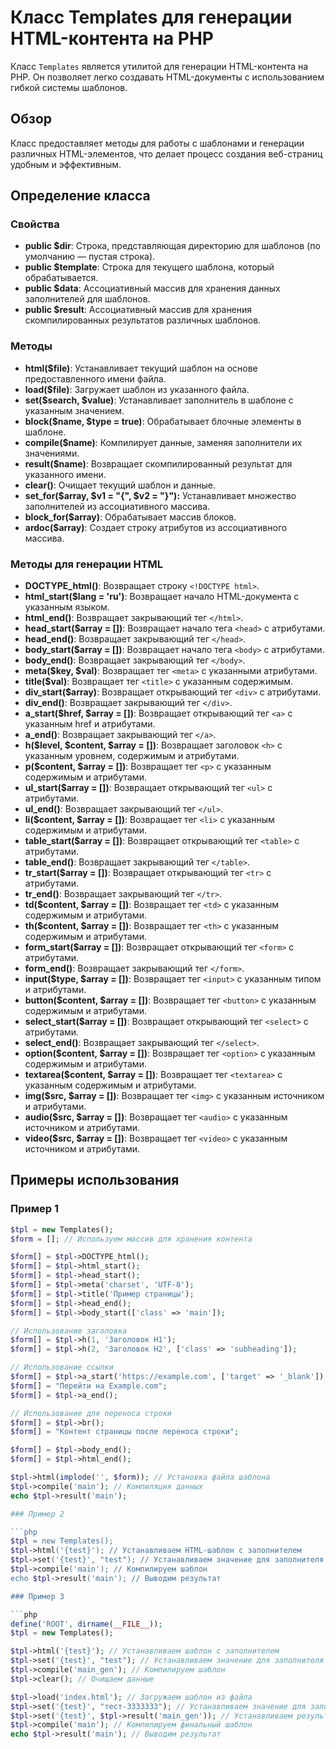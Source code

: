 # Класс Templates для генерации HTML-контента на PHP

Класс `Templates` является утилитой для генерации HTML-контента на PHP. Он позволяет легко создавать HTML-документы с использованием гибкой системы шаблонов.

## Обзор

Класс предоставляет методы для работы с шаблонами и генерации различных HTML-элементов, что делает процесс создания веб-страниц удобным и эффективным.

## Определение класса

### Свойства

- **public $dir**: Строка, представляющая директорию для шаблонов (по умолчанию — пустая строка).
- **public $template**: Строка для текущего шаблона, который обрабатывается.
- **public $data**: Ассоциативный массив для хранения данных заполнителей для шаблонов.
- **public $result**: Ассоциативный массив для хранения скомпилированных результатов различных шаблонов.

### Методы

- **html($file)**: Устанавливает текущий шаблон на основе предоставленного имени файла.
- **load($file)**: Загружает шаблон из указанного файла.
- **set($search, $value)**: Устанавливает заполнитель в шаблоне с указанным значением.
- **block($name, $type = true)**: Обрабатывает блочные элементы в шаблоне.
- **compile($name)**: Компилирует данные, заменяя заполнители их значениями.
- **result($name)**: Возвращает скомпилированный результат для указанного имени.
- **clear()**: Очищает текущий шаблон и данные.
- **set_for($array, $v1 = "{", $v2 = "}"):** Устанавливает множество заполнителей из ассоциативного массива.
- **block_for($array)**: Обрабатывает массив блоков.
- **ardoc($array)**: Создает строку атрибутов из ассоциативного массива.

### Методы для генерации HTML

- **DOCTYPE_html()**: Возвращает строку `<!DOCTYPE html>`.
- **html_start($lang = 'ru')**: Возвращает начало HTML-документа с указанным языком.
- **html_end()**: Возвращает закрывающий тег `</html>`.
- **head_start($array = [])**: Возвращает начало тега `<head>` с атрибутами.
- **head_end()**: Возвращает закрывающий тег `</head>`.
- **body_start($array = [])**: Возвращает начало тега `<body>` с атрибутами.
- **body_end()**: Возвращает закрывающий тег `</body>`.
- **meta($key, $val)**: Возвращает тег `<meta>` с указанными атрибутами.
- **title($val)**: Возвращает тег `<title>` с указанным содержимым.
- **div_start($array)**: Возвращает открывающий тег `<div>` с атрибутами.
- **div_end()**: Возвращает закрывающий тег `</div>`.
- **a_start($href, $array = [])**: Возвращает открывающий тег `<a>` с указанным href и атрибутами.
- **a_end()**: Возвращает закрывающий тег `</a>`.
- **h($level, $content, $array = [])**: Возвращает заголовок `<h>` с указанным уровнем, содержимым и атрибутами.
- **p($content, $array = [])**: Возвращает тег `<p>` с указанным содержимым и атрибутами.
- **ul_start($array = [])**: Возвращает открывающий тег `<ul>` с атрибутами.
- **ul_end()**: Возвращает закрывающий тег `</ul>`.
- **li($content, $array = [])**: Возвращает тег `<li>` с указанным содержимым и атрибутами.
- **table_start($array = [])**: Возвращает открывающий тег `<table>` с атрибутами.
- **table_end()**: Возвращает закрывающий тег `</table>`.
- **tr_start($array = [])**: Возвращает открывающий тег `<tr>` с атрибутами.
- **tr_end()**: Возвращает закрывающий тег `</tr>`.
- **td($content, $array = [])**: Возвращает тег `<td>` с указанным содержимым и атрибутами.
- **th($content, $array = [])**: Возвращает тег `<th>` с указанным содержимым и атрибутами.
- **form_start($array = [])**: Возвращает открывающий тег `<form>` с атрибутами.
- **form_end()**: Возвращает закрывающий тег `</form>`.
- **input($type, $array = [])**: Возвращает тег `<input>` с указанным типом и атрибутами.
- **button($content, $array = [])**: Возвращает тег `<button>` с указанным содержимым и атрибутами.
- **select_start($array = [])**: Возвращает открывающий тег `<select>` с атрибутами.
- **select_end()**: Возвращает закрывающий тег `</select>`.
- **option($content, $array = [])**: Возвращает тег `<option>` с указанным содержимым и атрибутами.
- **textarea($content, $array = [])**: Возвращает тег `<textarea>` с указанным содержимым и атрибутами.
- **img($src, $array = [])**: Возвращает тег `<img>` с указанным источником и атрибутами.
- **audio($src, $array = [])**: Возвращает тег `<audio>` с указанным источником и атрибутами.
- **video($src, $array = [])**: Возвращает тег `<video>` с указанным источником и атрибутами.

## Примеры использования

### Пример 1

```php
$tpl = new Templates();
$form = []; // Используем массив для хранения контента

$form[] = $tpl->DOCTYPE_html();
$form[] = $tpl->html_start();
$form[] = $tpl->head_start();
$form[] = $tpl->meta('charset', 'UTF-8');
$form[] = $tpl->title('Пример страницы');
$form[] = $tpl->head_end();
$form[] = $tpl->body_start(['class' => 'main']);

// Использование заголовка
$form[] = $tpl->h(1, 'Заголовок H1');
$form[] = $tpl->h(2, 'Заголовок H2', ['class' => 'subheading']);

// Использование ссылки
$form[] = $tpl->a_start('https://example.com', ['target' => '_blank']);
$form[] = "Перейти на Example.com";
$form[] = $tpl->a_end();

// Использование для переноса строки
$form[] = $tpl->br();
$form[] = "Контент страницы после переноса строки";

$form[] = $tpl->body_end();
$form[] = $tpl->html_end();

$tpl->html(implode('', $form)); // Установка файла шаблона
$tpl->compile('main'); // Компиляция данных
echo $tpl->result('main');

### Пример 2

```php
$tpl = new Templates();
$tpl->html('{test}'); // Устанавливаем HTML-шаблон с заполнителем
$tpl->set('{test}', "test"); // Устанавливаем значение для заполнителя
$tpl->compile('main'); // Компилируем шаблон
echo $tpl->result('main'); // Выводим результат

### Пример 3

```php
define('ROOT', dirname(__FILE__));
$tpl = new Templates();

$tpl->html('{test}'); // Устанавливаем шаблон с заполнителем
$tpl->set('{test}', "test"); // Устанавливаем значение для заполнителя
$tpl->compile('main_gen'); // Компилируем шаблон
$tpl->clear(); // Очищаем данные

$tpl->load('index.html'); // Загружаем шаблон из файла
$tpl->set('{test}', "тест-3333333"); // Устанавливаем значение для заполнителя
$tpl->set('{test}', $tpl->result('main_gen')); // Устанавливаем результат предыдущего шаблона
$tpl->compile('main'); // Компилируем финальный шаблон
echo $tpl->result('main'); // Выводим результат
